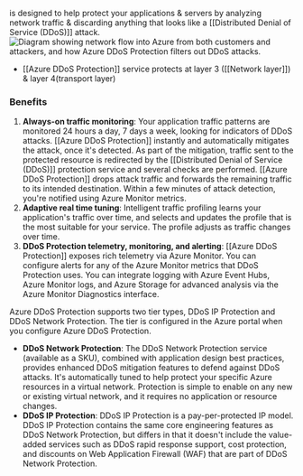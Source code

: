 is designed to help protect your applications & servers by analyzing network traffic & discarding anything that looks like a [[Distributed Denial of Service (DDoS)]] attack.![Diagram showing network flow into Azure from both customers and attackers, and how  Azure DDoS Protection filters out DDoS attacks.](https://learn.microsoft.com/en-us/training/wwl-sci/describe-basic-security-capabilities-azure/media/2-network-flow.png)
- [[Azure DDoS Protection]] service protects at layer 3 ([[Network layer]]) & layer 4(transport layer)
### Benefits
1. **Always-on traffic monitoring**: Your application traffic patterns are monitored 24 hours a day, 7 days a week, looking for indicators of DDoS attacks. [[Azure DDoS Protection]] instantly and automatically mitigates the attack, once it's detected. As part of the mitigation, traffic sent to the protected resource is redirected by the [[Distributed Denial of Service (DDoS)]] protection service and several checks are performed. [[Azure DDoS Protection]] drops attack traffic and forwards the remaining traffic to its intended destination. Within a few minutes of attack detection, you're notified using Azure Monitor metrics.
2. **Adaptive real time tuning**: Intelligent traffic profiling learns your application's traffic over time, and selects and updates the profile that is the most suitable for your service. The profile adjusts as traffic changes over time.
3. **DDoS Protection telemetry, monitoring, and alerting**: [[Azure DDoS Protection]] exposes rich telemetry via Azure Monitor. You can configure alerts for any of the Azure Monitor metrics that DDoS Protection uses. You can integrate logging with Azure Event Hubs, Azure Monitor logs, and Azure Storage for advanced analysis via the Azure Monitor Diagnostics interface.

Azure DDoS Protection supports two tier types, DDoS IP Protection and DDoS Network Protection. The tier is configured in the Azure portal when you configure Azure DDoS Protection.

- **DDoS Network Protection**: The DDoS Network Protection service (available as a SKU), combined with application design best practices, provides enhanced DDoS mitigation features to defend against DDoS attacks. It's automatically tuned to help protect your specific Azure resources in a virtual network. Protection is simple to enable on any new or existing virtual network, and it requires no application or resource changes.
- **DDoS IP Protection**: DDoS IP Protection is a pay-per-protected IP model. DDoS IP Protection contains the same core engineering features as DDoS Network Protection, but differs in that it doesn't include the value-added services such as DDoS rapid response support, cost protection, and discounts on Web Application Firewall (WAF) that are part of DDoS Network Protection.